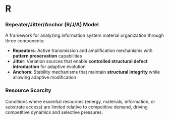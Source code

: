 # R

### Repeater/Jitter/Anchor (R/J/A) Model
A framework for analyzing information system material organization through three components:
- **Repeaters**: Active transmission and amplification mechanisms with **pattern preservation** capabilities
- **Jitter**: Variation sources that enable **controlled structural defect introduction** for adaptive evolution
- **Anchors**: Stability mechanisms that maintain **structural integrity** while allowing adaptive modification

### Resource Scarcity
Conditions where essential resources (energy, materials, information, or substrate access) are limited relative to competitive demand, driving competitive dynamics and selective pressures.
